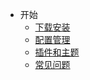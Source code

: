 - 开始
  - [下载安装](start-install)
  - [配置管理](start-option)
  - [插件和主题](start-apps)
  - [常见问题](start-faq)
